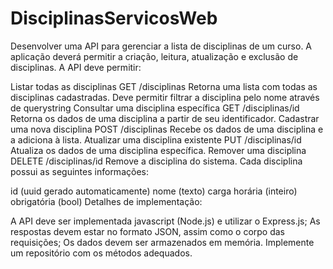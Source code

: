 # DisciplinasServicosWeb
Desenvolver uma API para gerenciar a lista de disciplinas de um curso. A aplicação deverá permitir a criação, leitura, atualização e exclusão de disciplinas. A API deve permitir:

Listar todas as disciplinas
GET /disciplinas
Retorna uma lista com todas as disciplinas cadastradas.
Deve permitir filtrar a disciplina pelo nome através de querystring
Consultar uma disciplina específica
GET /disciplinas/id
Retorna os dados de uma disciplina a partir de seu identificador.
Cadastrar uma nova disciplina
POST /disciplinas
Recebe os dados de uma disciplina e a adiciona à lista.
Atualizar uma disciplina existente
PUT /disciplinas/id
Atualiza os dados de uma disciplina específica.
Remover uma disciplina
DELETE /disciplinas/id
Remove a disciplina do sistema.
Cada disciplina possui as seguintes informações:

id (uuid gerado automaticamente)
nome (texto)
carga horária (inteiro)
obrigatória (bool)
Detalhes de implementação:

A API deve ser implementada javascript (Node.js) e utilizar o Express.js;
As respostas devem estar no formato JSON, assim como o corpo das requisições;
Os dados devem ser armazenados em memória. Implemente um repositório com os métodos adequados.
